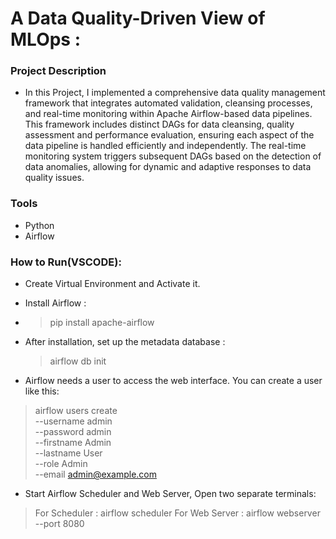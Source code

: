 # A Data Quality-Driven View of MLOps : 

### Project Description

* In this Project, I implemented a comprehensive data quality management framework that integrates automated validation, cleansing processes, and real-time monitoring within Apache Airflow-based data pipelines. This framework includes distinct DAGs for data cleansing, quality assessment and performance evaluation, ensuring each aspect of the data pipeline is handled efficiently and independently. The real-time monitoring system triggers subsequent DAGs based on the detection of data anomalies, allowing for dynamic and adaptive responses to data quality issues.

### Tools 

* Python
* Airflow

### How to Run(VSCODE):

* Create Virtual Environment and Activate it.

* Install Airflow :
* > pip install apache-airflow

* After installation, set up the metadata database :
  > airflow db init

* Airflow needs a user to access the web interface. You can create a user like this:
> airflow users create \
   --username admin \
   --password admin \
   --firstname Admin \
   --lastname User \
   --role Admin \
   --email admin@example.com

* Start Airflow Scheduler and Web Server, Open two separate terminals:
> For Scheduler : airflow scheduler
> For Web Server : airflow webserver --port 8080







